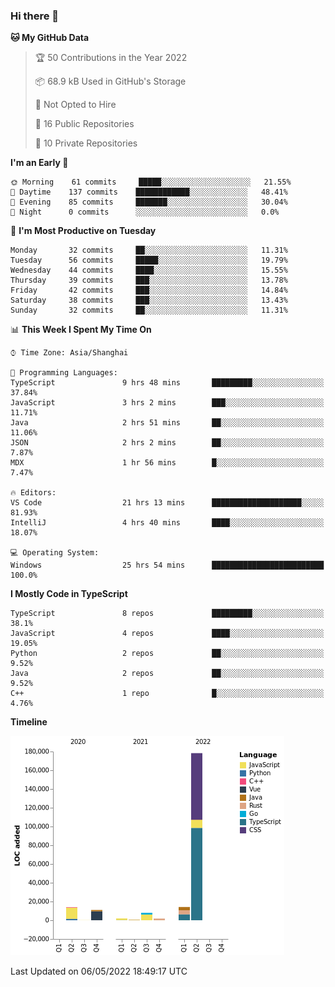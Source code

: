 ### Hi there 👋

<!--START_SECTION:waka-->
**🐱 My GitHub Data** 

> 🏆 50 Contributions in the Year 2022
 > 
> 📦 68.9 kB Used in GitHub's Storage 
 > 
> 🚫 Not Opted to Hire
 > 
> 📜 16 Public Repositories 
 > 
> 🔑 10 Private Repositories  
 > 
**I'm an Early 🐤** 

```text
🌞 Morning    61 commits     █████░░░░░░░░░░░░░░░░░░░░   21.55% 
🌆 Daytime    137 commits    ████████████░░░░░░░░░░░░░   48.41% 
🌃 Evening    85 commits     ███████░░░░░░░░░░░░░░░░░░   30.04% 
🌙 Night      0 commits      ░░░░░░░░░░░░░░░░░░░░░░░░░   0.0%

```
📅 **I'm Most Productive on Tuesday** 

```text
Monday       32 commits     ██░░░░░░░░░░░░░░░░░░░░░░░   11.31% 
Tuesday      56 commits     █████░░░░░░░░░░░░░░░░░░░░   19.79% 
Wednesday    44 commits     ████░░░░░░░░░░░░░░░░░░░░░   15.55% 
Thursday     39 commits     ███░░░░░░░░░░░░░░░░░░░░░░   13.78% 
Friday       42 commits     ███░░░░░░░░░░░░░░░░░░░░░░   14.84% 
Saturday     38 commits     ███░░░░░░░░░░░░░░░░░░░░░░   13.43% 
Sunday       32 commits     ██░░░░░░░░░░░░░░░░░░░░░░░   11.31%

```


📊 **This Week I Spent My Time On** 

```text
⌚︎ Time Zone: Asia/Shanghai

💬 Programming Languages: 
TypeScript               9 hrs 48 mins       █████████░░░░░░░░░░░░░░░░   37.84% 
JavaScript               3 hrs 2 mins        ███░░░░░░░░░░░░░░░░░░░░░░   11.71% 
Java                     2 hrs 51 mins       ██░░░░░░░░░░░░░░░░░░░░░░░   11.06% 
JSON                     2 hrs 2 mins        ██░░░░░░░░░░░░░░░░░░░░░░░   7.87% 
MDX                      1 hr 56 mins        █░░░░░░░░░░░░░░░░░░░░░░░░   7.47%

🔥 Editors: 
VS Code                  21 hrs 13 mins      ████████████████████░░░░░   81.93% 
IntelliJ                 4 hrs 40 mins       ████░░░░░░░░░░░░░░░░░░░░░   18.07%

💻 Operating System: 
Windows                  25 hrs 54 mins      █████████████████████████   100.0%

```

**I Mostly Code in TypeScript** 

```text
TypeScript               8 repos             █████████░░░░░░░░░░░░░░░░   38.1% 
JavaScript               4 repos             ████░░░░░░░░░░░░░░░░░░░░░   19.05% 
Python                   2 repos             ██░░░░░░░░░░░░░░░░░░░░░░░   9.52% 
Java                     2 repos             ██░░░░░░░░░░░░░░░░░░░░░░░   9.52% 
C++                      1 repo              █░░░░░░░░░░░░░░░░░░░░░░░░   4.76%

```


**Timeline**

![Chart not found](https://raw.githubusercontent.com/rexcape/rexcape/main/charts/bar_graph.png) 


 Last Updated on 06/05/2022 18:49:17 UTC
<!--END_SECTION:waka-->

<!--
**rexcape/rexcape** is a ✨ _special_ ✨ repository because its `README.md` (this file) appears on your GitHub profile.

Here are some ideas to get you started:

- 🔭 I’m currently working on ...
- 🌱 I’m currently learning ...
- 👯 I’m looking to collaborate on ...
- 🤔 I’m looking for help with ...
- 💬 Ask me about ...
- 📫 How to reach me: ...
- 😄 Pronouns: ...
- ⚡ Fun fact: ...
-->
